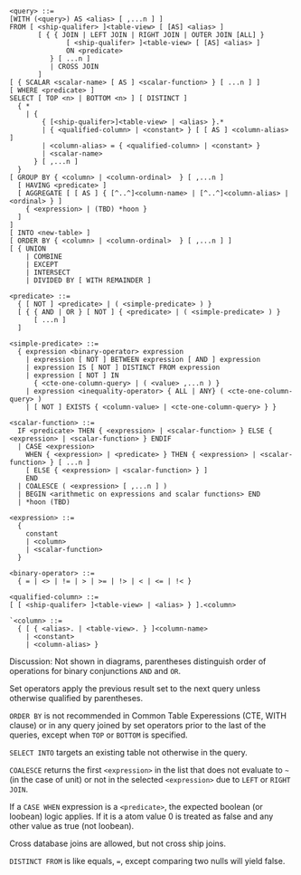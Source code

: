 ```
<query> ::=
[WITH (<query>) AS <alias> [ ,...n ] ]
FROM [ <ship-qualifer> ]<table-view> [ [AS] <alias> ]
       [ { { JOIN | LEFT JOIN | RIGHT JOIN | OUTER JOIN [ALL] }
              [ <ship-qualifer> ]<table-view> [ [AS] <alias> ]
              ON <predicate> 
          } [ ...n ]
          | CROSS JOIN
       ]
[ { SCALAR <scalar-name> [ AS ] <scalar-function> } [ ...n ] ]       
[ WHERE <predicate> ]
SELECT [ TOP <n> | BOTTOM <n> ] [ DISTINCT ]
  { * 
    | {
        { [<ship-qualifer>]<table-view> | <alias> }.*
        | { <qualified-column> | <constant> } [ [ AS ] <column-alias> ]
        | <column-alias> = { <qualified-column> | <constant> }
        | <scalar-name>
      } [ ,...n ]
  }
[ GROUP BY { <column> | <column-ordinal>  } [ ,...n ]
  [ HAVING <predicate> ]
  [ AGGREGATE [ [ AS ] { [^..^]<column-name> | [^..^]<column-alias> | <ordinal> } ]
    { <expression> | (TBD) *hoon }
  ]
]
[ INTO <new-table> ]
[ ORDER BY { <column> | <column-ordinal>  } [ ,...n ] ]
[ { UNION 
    | COMBINE 
    | EXCEPT 
    | INTERSECT 
    | DIVIDED BY [ WITH REMAINDER ] 
```

```
<predicate> ::= 
  { [ NOT ] <predicate> | ( <simple-predicate> ) }
  [ { { AND | OR } [ NOT ] { <predicate> | ( <simple-predicate> ) }
      [ ...n ]
  ]
```

```
<simple-predicate> ::=
  { expression <binary-operator> expression
    | expression [ NOT ] BETWEEN expression [ AND ] expression
    | expression IS [ NOT ] DISTINCT FROM expression
    | expression [ NOT ] IN
      { <cte-one-column-query> | ( <value> ,...n ) }
    | expression <inequality-operator> { ALL | ANY} ( <cte-one-column-query> )
    | [ NOT ] EXISTS { <column-value> | <cte-one-column-query> } }
```

```
<scalar-function> ::=
  IF <predicate> THEN { <expression> | <scalar-function> } ELSE { <expression> | <scalar-function> } ENDIF
  | CASE <expression>
    WHEN { <expression> | <predicate> } THEN { <expression> | <scalar-function> } [ ...n ]
    [ ELSE { <expression> | <scalar-function> } ]
    END
  | COALESCE ( <expression> [ ,...n ] )
  | BEGIN <arithmetic on expressions and scalar functions> END
  | *hoon (TBD)
```

```
<expression> ::=
  {
    constant
    | <column>
    | <scalar-function>
  }
```

```
<binary-operator> ::=
  { = | <> | != | > | >= | !> | < | <= | !< }
```

```
<qualified-column> ::= 
[ [ <ship-qualifer> ]<table-view> | <alias> } ].<column>
```

```
`<column> ::=
  { [ { <alias>. | <table-view>. } ]<column-name>
    | <constant> 
    | <column-alias> }
```

Discussion:
Not shown in diagrams, parentheses distinguish order of operations for binary conjunctions `AND` and `OR`.

Set operators apply the previous result set to the next query unless otherwise qualified by parentheses.

`ORDER BY` is not recommended in Common Table Experessions (CTE, WITH clause) or in any query joined by set operators prior to the last of the queries, except when `TOP` or `BOTTOM` is specified.

`SELECT INTO` targets an existing table not otherwise in the query.

`COALESCE` returns the first `<expression>` in the list that does not evaluate to `~` (in the case of unit) or not in the selected `<expression>` due to `LEFT` or `RIGHT JOIN`.

If a `CASE WHEN` expression is a `<predicate>`, the expected boolean (or loobean) logic applies. If it is a <expression> atom value 0 is treated as false and any other value as true (not loobean).

Cross database joins are allowed, but not cross ship joins.

`DISTINCT FROM` is like equals, `=`, except comparing two nulls will yield false.

